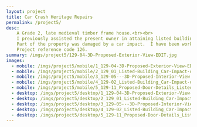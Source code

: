 ```yaml
---
layout: project
title: Car Crash Heritage Repairs
permalink: /project5/
desc:
    A Grade 2, late medieval timber frame house.<br><br>
    I previously assisted the present owner in attaining listed building consent approval and clearing planning conditions, as part of alteration works to return the main part of the property to a private residential dwelling.<br><br>
    Part of the property was damaged by a car impact.  I have been working with the client and loss adjuster in attaining the Listed Building Consent approval for the reinstatement works.<br><br>
    Project reference code 126.
summary: /imgs/project5/129-04-3D-Proposed-Exterior-View-EDIT.jpg
images:
  - mobile: /imgs/project5/mobile/1_129-04-3D-Proposed-Exterior-View-EDIT.jpg
  - mobile: /imgs/project5/mobile/2_129_01_Listed-Building_Car-Impact-damage_-reinstatement-works_Listed-Building-Consent.jpg
  - mobile: /imgs/project5/mobile/3_129-05---3D-Proposed-Interior-View.jpg
  - mobile: /imgs/project5/mobile/4_129-02_Listed-Building_Car-Impact-damage_-reinstatement-works_Listed-Building-Consent_M.jpg
  - mobile: /imgs/project5/mobile/5_129-11_Proposed-Door-Details_Listed-Building-Consent_Clearance-of-planning-conditions.jpg
  - desktop: /imgs/project5/desktop/1_129-04-3D-Proposed-Exterior-View-EDIT.jpg
  - desktop: /imgs/project5/desktop/2_129_01_Listed-Building_Car-Impact-damage_-reinstatement-works_Listed-Building-Consent.jpg
  - desktop: /imgs/project5/desktop/3_129-05---3D-Proposed-Interior-View.jpg
  - desktop: /imgs/project5/desktop/4_129-02_Listed-Building_Car-Impact-damage_-reinstatement-works_Listed-Building-Consent_DT.jpg
  - desktop: /imgs/project5/desktop/5_129-11_Proposed-Door-Details_Listed-Building-Consent_Clearance-of-planning-conditions.jpg
---
```

